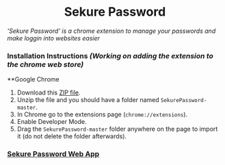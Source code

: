 <h1 align="center">Sekure Password</h1>

*'Sekure Password' is a chrome extension to manage your passwords and make loggin into websites easier*

### Installation Instructions *(Working on adding the extension to the chrome web store)*
**Google Chrome 
1. Download this [ZIP file](https://github.com/user-attachments/files/18742326/dist.zip).
1. Unzip the file and you should have a folder named `SekurePassword-master`.
1. In Chrome go to the extensions page (`chrome://extensions`).
1. Enable Developer Mode.
1. Drag the `SekurePassword-master` folder anywhere on the page to import it (do not delete the folder afterwards).

### [Sekure Password Web App](https://sekure-password.vercel.app)
